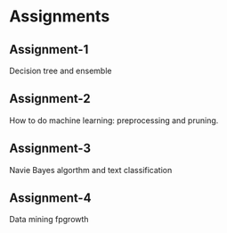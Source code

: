 # Assignments
## Assignment-1
Decision tree and ensemble
## Assignment-2
How to do machine learning: preprocessing and pruning.
## Assignment-3
Navie Bayes algorthm and text classification
## Assignment-4
Data mining fpgrowth
